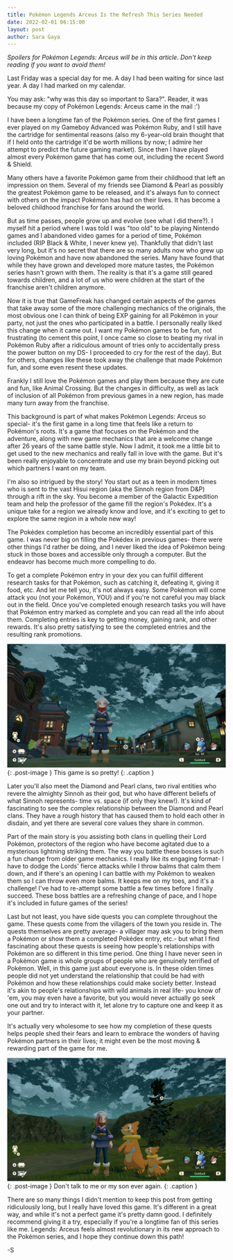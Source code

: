 ```yaml
---
title: Pokémon Legends Arceus Is the Refresh This Series Needed
date: 2022-02-01 06:15:00
layout: post
author: Sara Gaya
---
```


_Spoilers for Pokémon Legends: Arceus will be in this article. Don't keep reading if you want to avoid them!_

Last Friday was a special day for me. A day I had been waiting for since last year. A day I had marked on my calendar.

You may ask: "why was this day so important to Sara?". Reader, it was because my copy of Pokémon Legends: Arceus came in the mail :')

I have been a longtime fan of the Pokémon series. One of the first games I ever played on my Gameboy Advanced was Pokémon Ruby, and I still have the cartridge for sentimental reasons (also my 6-year-old brain thought that if I held onto the cartridge it'd be worth millions by now; I admire her attempt to predict the future gaming market). Since then I have played almost every Pokémon game that has come out, including the recent Sword & Shield.

Many others have a favorite Pokémon game from their childhood that left an impression on them. Several of my friends see Diamond & Pearl as possibly the greatest Pokémon game to be released, and it's always fun to connect with others on the impact Pokémon has had on their lives. It has become a beloved childhood franchise for fans around the world.

But as time passes, people grow up and evolve (see what I did there?). I myself hit a period where I was told I was "too old" to be playing Nintendo games and I abandoned video games for a period of time, Pokémon included (RIP Black & White, I never knew ye). Thankfully that didn't last very long, but it's no secret that there are so many adults now who grew up loving Pokémon and have now abandoned the series. Many have found that while they have grown and developed more mature tastes, the Pokémon series hasn't grown with them. The reality is that it's a game still geared towards children, and a lot of us who were children at the start of the franchise aren't children anymore.

Now it is true that GameFreak has changed certain aspects of the games that take away some of the more challenging mechanics of the originals, the most obvious one I can think of being EXP gaining for all Pokémon in your party, not just the ones who participated in a battle. I personally really liked this change when it came out. I want my Pokémon games to be fun, not frustrating (to cement this point, I once came so close to beating my rival in Pokémon Ruby after a ridiculous amount of tries only to accidentally press the power button on my DS- I proceeded to cry for the rest of the day). But for others, changes like these took away the challenge that made Pokémon fun, and some even resent these updates.

Frankly I still love the Pokémon games and play them because they are cute and fun, like Animal Crossing. But the changes in difficulty, as well as lack of inclusion of all Pokémon from previous games in a new region, has made many turn away from the franchise.

This background is part of what makes Pokémon Legends: Arceus so special- it's the first game in a long time that feels like a return to Pokémon's roots. It's a game that focuses on the Pokémon and the adventure, along with new game mechanics that are a welcome change after 26 years of the same battle style. Now I admit, it took me a little bit to get used to the new mechanics and really fall in love with the game. But it's been really enjoyable to concentrate and use my brain beyond picking out which partners I want on my team.

I'm also so intrigued by the story! You start out as a teen in modern times who is sent to the vast Hisui region (aka the Sinnoh region from D&P) through a rift in the sky. You become a member of the Galactic Expedition team and help the professor of the game fill the region's Pokédex. It's a unique take for a region we already know and love, and it's exciting to get to explore the same region in a whole new way!

The Pokédex completion has become an incredibly essential part of this game. I was never big on filling the Pokédex in previous games- there were other things I'd rather be doing, and I never liked the idea of Pokémon being stuck in those boxes and accessible only through a computer. But the endeavor has become much more compelling to do.

To get a complete Pokémon entry in your dex you can fulfill different research tasks for that Pokémon, such as catching it, defeating it, giving it food, etc. And let me tell you, it's not always easy. Some Pokémon will come attack you (not your Pokémon, YOU) and if you're not careful you may black out in the field. Once you've completed enough research tasks you will have that Pokémon entry marked as complete and you can read all the info about them. Completing entries is key to getting money, gaining rank, and other rewards. It's also pretty satisfying to see the completed entries and the resulting rank promotions.

![this game is so pretty!](/assets/images/post_images/arceus_2.JPG){: .post-image }
This game is so pretty!
{: .caption }

Later you'll also meet the Diamond and Pearl clans, two rival entities who revere the almighty Sinnoh as their god, but who have different beliefs of what Sinnoh represents- time vs. space (if only they knew!). It's kind of fascinating to see the complex relationship between the Diamond and Pearl clans. They have a rough history that has caused them to hold each other in disdain, and yet there are several core values they share in common.

Part of the main story is you assisting both clans in quelling their Lord Pokémon, protectors of the region who have become agitated due to a mysterious lightning striking them. The way you battle these bosses is such a fun change from older game mechanics. I really like its engaging format- I have to dodge the Lords' fierce attacks while I throw balms that calm them down, and if there's an opening I can battle with my Pokémon to weaken them so I can throw even more balms. It keeps me on my toes, and it's a challenge! I've had to re-attempt some battle a few times before I finally succeed. These boss battles are a refreshing change of pace, and I hope it's included in future games of the series!

Last but not least, you have side quests you can complete throughout the game. These quests come from the villagers of the town you reside in. The quests themselves are pretty average- a villager may ask you to bring them a Pokémon or show them a completed Pokédex entry, etc.- but what I find fascinating about these quests is seeing how people's relationships with Pokémon are so different in this time period. One thing I have never seen in a Pokémon game is whole groups of people who are genuinely terrified of Pokémon. Well, in this game just about everyone is. In these olden times people did not yet understand the relationship that could be had with Pokémon and how these relationships could make society better. Instead it's akin to people's relationships with wild animals in real life- you know of 'em, you may even have a favorite, but you would never actually go seek one out and try to interact with it, let alone try to capture one and keep it as your partner.

It's actually very wholesome to see how my completion of these quests helps people shed their fears and learn to embrace the wonders of having Pokémon partners in their lives; it might even be the most moving & rewarding part of the game for me.

![don't talk to me or my son ever again](/assets/images/post_images/arceus_1.JPG){: .post-image }
Don't talk to me or my son ever again.
{: .caption }

There are so many things I didn't mention to keep this post from getting ridiculously long, but I really have loved this game. It's different in a great way, and while it's not a perfect game it's pretty damn good. I definitely recommend giving it a try, especially if you're a longtime fan of this series like me. Legends: Arceus feels almost revolutionary in its new approach to the Pokémon series, and I hope they continue down this path!

-S
